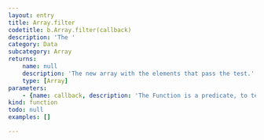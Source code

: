 ```yaml
---
layout: entry
title: Array.filter
codetitle: b.Array.filter(callback)
description: 'The '
category: Data
subcategory: Array
returns:
    name: null
    description: 'The new array with the elements that pass the test.'
    type: [Array]
parameters:
    - {name: callback, description: 'The Function is a predicate, to test each element of the array. Return true to keep the element, false otherwise.', optional: false, type: [Function]}
kind: function
todo: null
examples: []

---
```

